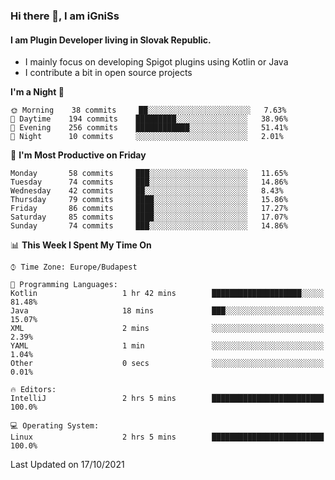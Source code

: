 ### Hi there 👋, I am iGniSs

#### I am Plugin Developer living in Slovak Republic.
- I mainly focus on developing Spigot plugins using Kotlin or Java
- I contribute a bit in open source projects

<!--START_SECTION:waka-->
**I'm a Night 🦉** 

```text
🌞 Morning    38 commits     ██░░░░░░░░░░░░░░░░░░░░░░░   7.63% 
🌆 Daytime    194 commits    █████████░░░░░░░░░░░░░░░░   38.96% 
🌃 Evening    256 commits    ████████████░░░░░░░░░░░░░   51.41% 
🌙 Night      10 commits     ░░░░░░░░░░░░░░░░░░░░░░░░░   2.01%

```
📅 **I'm Most Productive on Friday** 

```text
Monday       58 commits     ███░░░░░░░░░░░░░░░░░░░░░░   11.65% 
Tuesday      74 commits     ███░░░░░░░░░░░░░░░░░░░░░░   14.86% 
Wednesday    42 commits     ██░░░░░░░░░░░░░░░░░░░░░░░   8.43% 
Thursday     79 commits     ████░░░░░░░░░░░░░░░░░░░░░   15.86% 
Friday       86 commits     ████░░░░░░░░░░░░░░░░░░░░░   17.27% 
Saturday     85 commits     ████░░░░░░░░░░░░░░░░░░░░░   17.07% 
Sunday       74 commits     ███░░░░░░░░░░░░░░░░░░░░░░   14.86%

```


📊 **This Week I Spent My Time On** 

```text
⌚︎ Time Zone: Europe/Budapest

💬 Programming Languages: 
Kotlin                   1 hr 42 mins        ████████████████████░░░░░   81.48% 
Java                     18 mins             ███░░░░░░░░░░░░░░░░░░░░░░   15.07% 
XML                      2 mins              ░░░░░░░░░░░░░░░░░░░░░░░░░   2.39% 
YAML                     1 min               ░░░░░░░░░░░░░░░░░░░░░░░░░   1.04% 
Other                    0 secs              ░░░░░░░░░░░░░░░░░░░░░░░░░   0.01%

🔥 Editors: 
IntelliJ                 2 hrs 5 mins        █████████████████████████   100.0%

💻 Operating System: 
Linux                    2 hrs 5 mins        █████████████████████████   100.0%

```


 Last Updated on 17/10/2021
<!--END_SECTION:waka-->